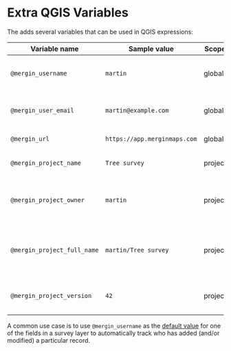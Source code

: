 # Extra QGIS Variables

The <QGISPluginName /> adds several variables that can be used in QGIS expressions:

| Variable name               | Sample value                  | Scope   | Description |
|-----------------------------|-------------------------------|---------|-------------|
| `@mergin_username`          | `martin`                      | global  | Name of the user currently logged in to <MainPlatformNameLink /> |
| `@mergin_user_email`        | `martin@example.com` | global  | Email of the user currently logged in to <MainPlatformName />|
| `@mergin_url`               | `https://app.merginmaps.com`  | global  | URL of the <MainPlatformName /> service |
| `@mergin_project_name`      | `Tree survey`                 | project | Name of the active <MainPlatformName /> project  |
| `@mergin_project_owner`     | `martin`                      | project | Name of the owner of the active project |
| `@mergin_project_full_name` | `martin/Tree survey`          | project | Owner and project name joined with a forward slash |
| `@mergin_project_version`   | `42`                          | project | Current version of the active project |

A common use case is to use `@mergin_username` as the [default value](./form-configuration/#default-values) for one of the fields in a survey layer to automatically track who has added (and/or modified) a particular record.
